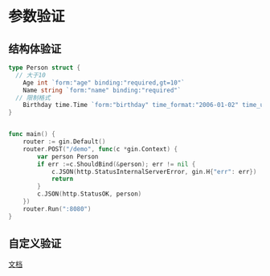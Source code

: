 # 参数验证

## 结构体验证

```go
type Person struct {
  // 大于10
	Age int `form:"age" binding:"required,gt=10"`
	Name string `form:"name" binding:"required"`
  // 限制格式
	Birthday time.Time `form:"birthday" time_format:"2006-01-02" time_utc:"1"`
}


func main() {
	router := gin.Default()
	router.POST("/demo", func(c *gin.Context) {
		var person Person
		if err :=c.ShouldBind(&person); err != nil {
			c.JSON(http.StatusInternalServerError, gin.H{"err": err})
			return
		}
		c.JSON(http.StatusOK, person)
	})
	router.Run(":8080")
}
```

## 自定义验证

[文档](https://gin-gonic.com/zh-cn/docs/examples/custom-validators/)
